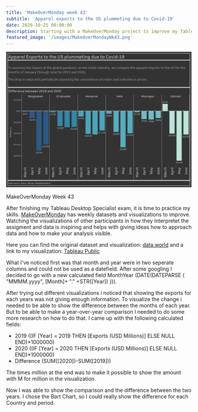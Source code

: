 ```yaml
---
title: 'MakeOverMonday week 43'
subtitle: 'Apparel exports to the US plummeting due to Covid-19'
date: 2020-10-25 00:00:00
description: Starting with a MakeOverMonday project to improve my Tableau and analytic skills..
featured_image: '/images/MakeOverMondayWk43.png'
---
```


![](/images/MakeOverMondayWk43.png)

MakeOverMonday Week 43

After finishing my Tableau Desktop Specialist exam, it is time to practice my skills. [MakeOverMonday](https://www.makeovermonday.co.uk) has weekly datasets and visualizations to improve. Watching the visualizations of other participants in how they interpretet the assigment and data is inspiring and helps with giving ideas how to approach data and how to make your analysis visible. 

Here you can find the original dataset and visualization: <a href="https://data.world/makeovermonday/2020w43-apparel-exports-to-us">data.world</a>
and a link to my visualization: <a href="https://public.tableau.com/profile/ronald.bodderij#!/vizhome/MakeOverMondayWk43Year2020/MakeOverMondayWk43">Tableau Public</a>

What I've noticed first was that month and year were in two seperate columns and could not be used as a datefield. After some googling I decided to go with a new calculated field MonthYear (DATE(DATEPARSE ( "MMMM.yyyy", [Month]+ "." +STR([Year]) ))). 

After trying out different visualizations i noticed that showing the exports for each years was not giving enough information. To visualize the change i needed to be able to show the difference between the months of each year. But to be able to make a year-over-year comparison I needed to do some more research on how to do that. I came up with the following calculated fields:

- 2019 ((IF [Year] = 2019 THEN [Exports (USD Millions)] ELSE NULL END)*1000000)
- 2020 ((IF [Year] = 2020 THEN [Exports (USD Millions)] ELSE NULL END)*1000000)
- Difference (SUM([2020])-SUM([2019]))

The times million at the end was to make it possible to show the amount with M for million in the visualization. 

Now I was able to show the comparison and the difference between the two years. I chose the Bart Chart, so I could really show the difference for each Country and period. 
